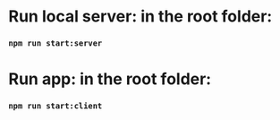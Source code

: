 # Run local server: in the root folder:
### `npm run start:server`

# Run app: in the root folder:
### `npm run start:client`
